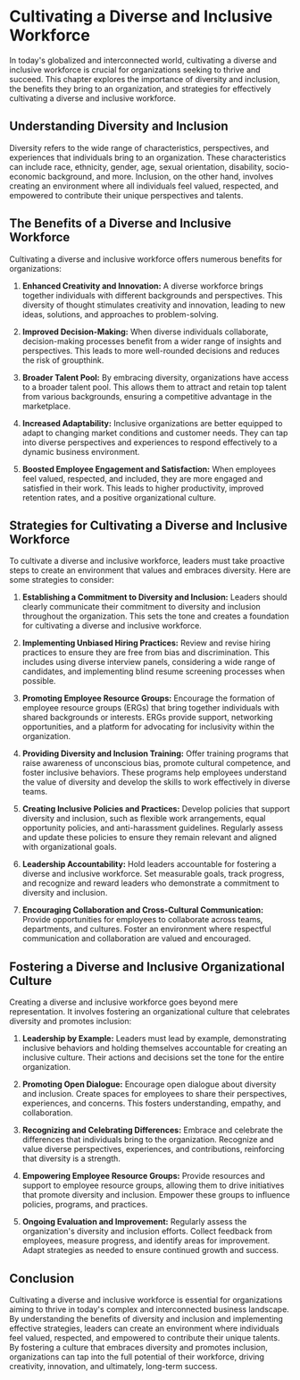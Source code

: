 Cultivating a Diverse and Inclusive Workforce
=========================================================

In today's globalized and interconnected world, cultivating a diverse and inclusive workforce is crucial for organizations seeking to thrive and succeed. This chapter explores the importance of diversity and inclusion, the benefits they bring to an organization, and strategies for effectively cultivating a diverse and inclusive workforce.

**Understanding Diversity and Inclusion**
-----------------------------------------

Diversity refers to the wide range of characteristics, perspectives, and experiences that individuals bring to an organization. These characteristics can include race, ethnicity, gender, age, sexual orientation, disability, socio-economic background, and more. Inclusion, on the other hand, involves creating an environment where all individuals feel valued, respected, and empowered to contribute their unique perspectives and talents.

**The Benefits of a Diverse and Inclusive Workforce**
-----------------------------------------------------

Cultivating a diverse and inclusive workforce offers numerous benefits for organizations:

1. **Enhanced Creativity and Innovation:** A diverse workforce brings together individuals with different backgrounds and perspectives. This diversity of thought stimulates creativity and innovation, leading to new ideas, solutions, and approaches to problem-solving.

2. **Improved Decision-Making:** When diverse individuals collaborate, decision-making processes benefit from a wider range of insights and perspectives. This leads to more well-rounded decisions and reduces the risk of groupthink.

3. **Broader Talent Pool:** By embracing diversity, organizations have access to a broader talent pool. This allows them to attract and retain top talent from various backgrounds, ensuring a competitive advantage in the marketplace.

4. **Increased Adaptability:** Inclusive organizations are better equipped to adapt to changing market conditions and customer needs. They can tap into diverse perspectives and experiences to respond effectively to a dynamic business environment.

5. **Boosted Employee Engagement and Satisfaction:** When employees feel valued, respected, and included, they are more engaged and satisfied in their work. This leads to higher productivity, improved retention rates, and a positive organizational culture.

**Strategies for Cultivating a Diverse and Inclusive Workforce**
----------------------------------------------------------------

To cultivate a diverse and inclusive workforce, leaders must take proactive steps to create an environment that values and embraces diversity. Here are some strategies to consider:

1. **Establishing a Commitment to Diversity and Inclusion:** Leaders should clearly communicate their commitment to diversity and inclusion throughout the organization. This sets the tone and creates a foundation for cultivating a diverse and inclusive workforce.

2. **Implementing Unbiased Hiring Practices:** Review and revise hiring practices to ensure they are free from bias and discrimination. This includes using diverse interview panels, considering a wide range of candidates, and implementing blind resume screening processes when possible.

3. **Promoting Employee Resource Groups:** Encourage the formation of employee resource groups (ERGs) that bring together individuals with shared backgrounds or interests. ERGs provide support, networking opportunities, and a platform for advocating for inclusivity within the organization.

4. **Providing Diversity and Inclusion Training:** Offer training programs that raise awareness of unconscious bias, promote cultural competence, and foster inclusive behaviors. These programs help employees understand the value of diversity and develop the skills to work effectively in diverse teams.

5. **Creating Inclusive Policies and Practices:** Develop policies that support diversity and inclusion, such as flexible work arrangements, equal opportunity policies, and anti-harassment guidelines. Regularly assess and update these policies to ensure they remain relevant and aligned with organizational goals.

6. **Leadership Accountability:** Hold leaders accountable for fostering a diverse and inclusive workforce. Set measurable goals, track progress, and recognize and reward leaders who demonstrate a commitment to diversity and inclusion.

7. **Encouraging Collaboration and Cross-Cultural Communication:** Provide opportunities for employees to collaborate across teams, departments, and cultures. Foster an environment where respectful communication and collaboration are valued and encouraged.

**Fostering a Diverse and Inclusive Organizational Culture**
------------------------------------------------------------

Creating a diverse and inclusive workforce goes beyond mere representation. It involves fostering an organizational culture that celebrates diversity and promotes inclusion:

1. **Leadership by Example:** Leaders must lead by example, demonstrating inclusive behaviors and holding themselves accountable for creating an inclusive culture. Their actions and decisions set the tone for the entire organization.

2. **Promoting Open Dialogue:** Encourage open dialogue about diversity and inclusion. Create spaces for employees to share their perspectives, experiences, and concerns. This fosters understanding, empathy, and collaboration.

3. **Recognizing and Celebrating Differences:** Embrace and celebrate the differences that individuals bring to the organization. Recognize and value diverse perspectives, experiences, and contributions, reinforcing that diversity is a strength.

4. **Empowering Employee Resource Groups:** Provide resources and support to employee resource groups, allowing them to drive initiatives that promote diversity and inclusion. Empower these groups to influence policies, programs, and practices.

5. **Ongoing Evaluation and Improvement:** Regularly assess the organization's diversity and inclusion efforts. Collect feedback from employees, measure progress, and identify areas for improvement. Adapt strategies as needed to ensure continued growth and success.

**Conclusion**
--------------

Cultivating a diverse and inclusive workforce is essential for organizations aiming to thrive in today's complex and interconnected business landscape. By understanding the benefits of diversity and inclusion and implementing effective strategies, leaders can create an environment where individuals feel valued, respected, and empowered to contribute their unique talents. By fostering a culture that embraces diversity and promotes inclusion, organizations can tap into the full potential of their workforce, driving creativity, innovation, and ultimately, long-term success.
